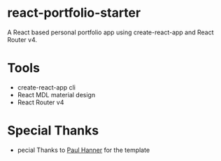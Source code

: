 # react-portfolio-starter
A React based personal portfolio app using create-react-app and React Router v4.

# Tools
* create-react-app cli
* React MDL material design
* React Router v4

# Special Thanks
* pecial Thanks to [Paul Hanner](https://github.com/paulhanna1933) for the template
